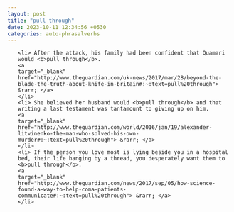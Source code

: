 ```yaml
---
layout: post
title: "pull through"
date: 2023-10-11 12:34:56 +0530
categories: auto-phrasalverbs
---
```

<ol>

    <li> After the attack, his family had been confident that Quamari would <b>pull through</b>.
    <a 
    target="_blank" 
    href="http://www.theguardian.com/uk-news/2017/mar/28/beyond-the-blade-the-truth-about-knife-in-britain#:~:text=pull%20through"> &rarr; </a>
    </li>
    <li> She believed her husband would <b>pull through</b> and that writing a last testament was tantamount to giving up on him.
    <a 
    target="_blank" 
    href="http://www.theguardian.com/world/2016/jan/19/alexander-litvinenko-the-man-who-solved-his-own-murder#:~:text=pull%20through"> &rarr; </a>
    </li>
    <li> If the person you love most is lying beside you in a hospital bed, their life hanging by a thread, you desperately want them to <b>pull through</b>.
    <a 
    target="_blank" 
    href="http://www.theguardian.com/news/2017/sep/05/how-science-found-a-way-to-help-coma-patients-communicate#:~:text=pull%20through"> &rarr; </a>
    </li>